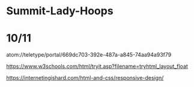 # Summit-Lady-Hoops
# 10/11
atom://teletype/portal/669dc703-392e-487a-a845-74aa94a93f79

https://www.w3schools.com/html/tryit.asp?filename=tryhtml_layout_float


https://internetingishard.com/html-and-css/responsive-design/

